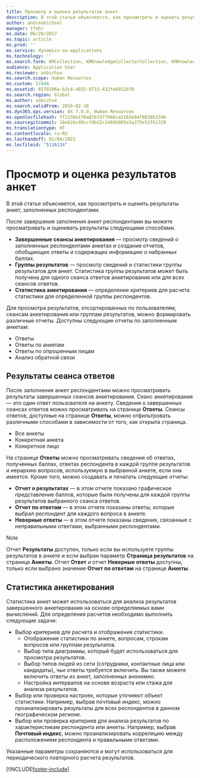 ```yaml
---
title: Просмотр и оценка результатов анкет
description: В этой статье объясняется, как просмотреть и оценить результаты анкет, заполненных респондентами.
author: andreabichsel
manager: tfehr
ms.date: 06/20/2017
ms.topic: article
ms.prod: ''
ms.service: dynamics-ax-applications
ms.technology: ''
ms.search.form: KMCollection, KMKnowledgeCollectorCollection, KMKnowledgeCollectorUserResults, HcmLearningWorkspace
audience: Application User
ms.reviewer: anbichse
ms.search.scope: Human Resources
ms.custom: 17444
ms.assetid: 6570206a-b2c4-4025-8715-432fe6652b78
ms.search.region: Global
ms.author: anbichse
ms.search.validFrom: 2016-02-28
ms.dyn365.ops.version: AX 7.0.0, Human Resources
ms.openlocfilehash: ff2136e1f0a87b7d77968ca1163e64f8838b234b
ms.sourcegitcommit: 18e626c49ccfdb12c1484b985e3a275e51f61320
ms.translationtype: HT
ms.contentlocale: ru-RU
ms.lasthandoff: 02/04/2021
ms.locfileid: "5116124"
---
```

# <a name="view-and-evaluate-the-results-of-questionnaires"></a>Просмотр и оценка результатов анкет

В этой статье объясняется, как просмотреть и оценить результаты анкет, заполненных респондентами. 

После завершения заполнения анкет респондентами вы можете просматривать и оценивать результаты следующими способами.

-   **Завершенные сеансы анкетирования** — просмотр сведений о заполненных респондентами анкетах и создание отчетов, обобщающих ответы и содержащих информацию о набранных баллах.
-   **Группы результатов** — просмотр сведений и статистики группы результатов для анкет. Статистика группы результатов может быть получена для одного сеанса ответов анкетирования или для всех сеансов ответов.
-   **Статистика анкетирования** — определение критериев для расчета статистики для определенной группы респондентов.

Для просмотра результатов, отсортированных по пользователям, сеансам анкетирования или группам результатов, можно формировать различные отчеты. Доступны следующие отчеты по заполненным анкетам:

-   Ответы
-   Ответы по анкетам
-   Ответы по опрошенным лицам
-   Анализ обратной связи

## <a name="answer-session-results"></a>Результаты сеанса ответов

После заполнения анкет респондентами можно просматривать результаты завершенных сеансов анкетирования. Сеанс анкетирования — это один ответ пользователя на анкету. Сведения о завершенных сеансах ответов можно просматривать на странице **Ответы**. Сеансы ответов, доступные на странице **Ответы**, можно отфильтровать различными способами в зависимости от того, как открыта страница.

-   Все анкеты
-   Конкретная анкета
-   Конкретное лицо

На странице **Ответы** можно просматривать сведения об ответах, полученных баллах, ответах респондента в каждой группе результатов и иерархию вопросов, используемую в выбранной анкете, если она имеется. Кроме того, можно создавать и печатать следующие отчеты:

-   **Отчет о результатах** — в этом отчете показано графическое представление баллов, которые были получены для каждой группы результатов выбранного сеанса ответов.
-   **Отчет по ответам** — в этом отчете показаны ответы, которые выбрал респондент для каждого вопроса в анкете.
-   **Неверные ответы** — в этом отчете показаны сведения, связанные с неправильными ответами, выбранными респондентами.

> [!NOTE]
> Отчет **Результаты** доступен, только если вы используете группы результатов в анкете и если выбран параметр **Страница результатов** на странице **Анкеты**. Отчет **Ответ** и отчет **Неверные ответы** доступны, только если выбрано значение **Отчет по ответам** на странице **Анкеты**.

## <a name="questionnaire-statistics"></a>Статистика анкетирования

Статистика анкет может использоваться для анализа результатов завершенного анкетирования на основе определяемых вами вычислений. Для определения расчетов необходимо выполнить следующие задачи:

-   Выбор критериев для расчета и отображения статистики.
    -   Отображение статистики по анкете, вопросам, строкам вопросов или группам результатов.
    -   Выбор типа диаграммы, который будет использоваться для просмотра результатов.
    -   Выбор типов людей из сети (сотрудники, контактные лица или кандидаты), чьи ответы требуется включить. Вы также можете включить ответы из анкет, заполненных анонимно.
    -   Настройка интервалов на основе возраста или стажа для анализа результатов.
-   Выбор или проверка настроек, которые уточняют объект статистики. Например, выбрав почтовый индекс, можно проанализировать результаты для всех респондентов в данном географическом регионе.
-   Выбор или проверка критериев для анализа результатов по характеристикам респондента или анкеты. Например, выбрав **Почтовый индекс**, можно проанализировать корреляцию между расположением респондента и правильными ответами.

Указанные параметры сохраняются и могут использоваться для периодического повторного расчета результатов.

[!INCLUDE[footer-include](../includes/footer-banner.md)]